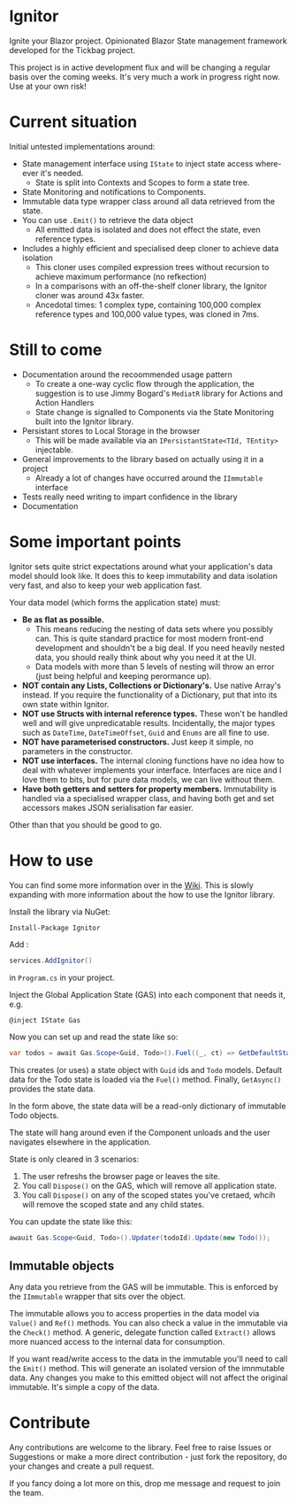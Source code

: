 # Ignitor
Ignite your Blazor project. Opinionated Blazor State management framework developed for the Tickbag project.

This project is in active development flux and will be changing a regular basis over the coming weeks.
It's very much a work in progress right now. Use at your own risk!

# Current situation
Initial untested implementations around:
- State management interface using `IState` to inject state access where-ever it's needed.
  - State is split into Contexts and Scopes to form a state tree.
- State Monitoring and notifications to Components.
- Immutable data type wrapper class around all data retrieved from the state.
- You can use `.Emit()` to retrieve the data object
  - All emitted data is isolated and does not effect the state, even reference types.
- Includes a highly efficient and specialised deep cloner to achieve data isolation
  - This cloner uses compiled expression trees without recursion to achieve maximum performance (no refkection)
  - In a comparisons with an off-the-shelf cloner library, the Ignitor cloner was around 43x faster.
  - Ancedotal times: 1 complex type, containing 100,000 complex reference types and 100,000 value types, was cloned in 7ms.

# Still to come
- Documentation around the recoommended usage pattern
  - To create a one-way cyclic flow through the application, the suggestion is to use Jimmy Bogard's `MediatR` library for Actions and Action Handlers
  - State change is signalled to Components via the State Monitoring built into the Ignitor library.
- Persistant stores to Local Storage in the browser
  - This will be made available via an `IPersistantState<TId, TEntity>` injectable.
- General improvements to the library based on actually using it in a project
  - Already a lot of changes have occurred around the `IImmutable` interface
- Tests really need writing to impart confidence in the library
- Documentation

# Some important points
Ignitor sets quite strict expectations around what your application's data model should look like.
It does this to keep immutability and data isolation very fast, and also to keep your web application fast.

Your data model (which forms the application state) must:
- **Be as flat as possible.**
  - This means reducing the nesting of data sets where you possibly can. This is quite standard practice for most modern front-end development and shouldn't be a big deal. If you need heavily nested data, you should really think about why you need it at the UI.
  - Data models with more than 5 levels of nesting will throw an error (just being helpful and keeping perormance up).
- **NOT contain any Lists, Collections or Dictionary's.** Use native Array's instead. If you require the functionality of a Dictionary, put that into its own state within Ignitor.
- **NOT use Structs with internal reference types.** These won't be handled well and will give unpredicatable results. Incidentally, the major types such as `DateTime`, `DateTimeOffset`, `Guid` and `Enums` are all fine to use.
- **NOT have parameterised constructors.** Just keep it simple, no parameters in the constructor.
- **NOT use interfaces.** The internal cloning functions have no idea how to deal with whatever implements your interface. Interfaces are nice and I love them to bits, but for pure data models, we can live without them.
- **Have both getters and setters for property members.** Immutability is handled via a specialised wrapper class, and having both get and set accessors makes JSON serialisation far easier.

Other than that you should be good to go.

# How to use
You can find some more information over in the [Wiki](https://github.com/tickbag/ignitor/wiki/).
This is slowly expanding with more information about the how to use the Ignitor library.

Install the library via NuGet:
```
Install-Package Ignitor
```

Add :
```c#
services.AddIgnitor()
```
in `Program.cs` in your project.

Inject the Global Application State (GAS) into each component that needs it, e.g.

```c#
@inject IState Gas
```

Now you can set up and read the state like so:
```c#
var todos = await Gas.Scope<Guid, Todo>().Fuel((_, ct) => GetDefaultState(ct)).GetAsync(cancellationSource.Token);
```
This creates (or uses) a state object with `Guid` ids and `Todo` models. Default data for the Todo state is loaded via the `Fuel()` method.
Finally, `GetAsync()` provides the state data.

In the form above, the state data will be a read-only dictionary of immutable Todo objects.

The state will hang around even if the Component unloads and the user navigates elsewhere in the application.

State is only cleared in 3 scenarios:
1. The user refreshs the browser page or leaves the site.
2. You call `Dispose()` on the GAS, which will remove all application state.
3. You call `Dispose()` on any of the scoped states you've cretaed, whcih will remove the scoped state and any child states.

You can update the state like this:
```c#
awauit Gas.Scope<Guid, Todo>().Updater(todoId).Update(new Todo());
```

## Immutable objects
Any data you retrieve from the GAS will be immutable.
This is enforced by the `IImmutable` wrapper that sits over the object.

The immutable allows you to access properties in the data model via `Value()` and `Ref()` methods. You can also check a value in the immutable via the `Check()` method.
A generic, delegate function called `Extract()` allows more nuanced access to the internal data for consumption.

If you want read/write access to the data in the immutable you'll need to call the `Emit()` method. This will generate an isolated version of the imnmutable data.
Any changes you make to this emitted object will not affect the original immutable. It's simple a copy of the data.


# Contribute
Any contributions are welcome to the library.
Feel free to raise Issues or Suggestions or make a more direct contribution - just fork the repository, do your changes and create a pull request.

If you fancy doing a lot more on this, drop me message and request to join the team.
